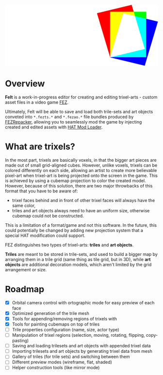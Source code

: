 <div align="center">

![felt logo](logo.png)

</div>

# Overview

**Felt** is a work-in-progress editor for creating and editing trixel-arts - custom asset files in a video game [FEZ](https://store.steampowered.com/app/224760/FEZ/).

Ultimately, Felt will be able to save and load both trile-sets and art objects conveted into `*.fezts.*` and `*.fezao.*` file bundles produced by [FEZRepacker](https://github.com/FEZModding/FEZRepacker), allowing you to seamlessly mod the game by injecting created and edited assets with [HAT Mod Loader](https://github.com/FEZModding/HAT).

# What are trixels?

In the most part, trixels are basically voxels, in that the bigger art pieces are made out of small grid-aligned cubes. However, unlike voxels, trixels can be colored differently on each side, allowing an artist to create more believable pixel-art when trixel-art is being projected onto the screen in the game. This is achieved by using a cubemap projection to color the created model. However, because of this solution, there are two major throwbacks of this format that you have to be aware of:

- trixel faces behind and in front of other trixel faces will always have the same color,
- triles and art objects always need to have an uniform size, otherwise cubemap could not be constructed.

This is a limitation of a format/game and not this software. In the future, this could potentially be changed by adding new projection system that a special HAT modification could support.

FEZ distinguishes two types of trixel-arts: **triles** and **art objects**.

**Triles** are meant to be stored in trile-sets, and used to build a bigger map by arranging them in a trile grid (same thing as tile grid, but in 3D), while **art objects** are additional decoration models, which aren't limited by the grid arrangement or size.

# Roadmap

- [X] Orbital camera control with ortographic mode for easy preview of each face
- [X] Optimized generation of the trile mesh
- [X] Tools for appending/removing regions of trixels with
- [X] Tools for painting cubemaps on top of triles
- [ ] Trile properties configuration (name, size, actor type)
- [ ] Manipulation of trixel regions (selection, moving, rotating, flipping, copy-pasting)
- [ ] Saving and loading trilesets and art objects with appended trixel data
- [ ] Importing trilesets and art objects by generating trixel data from mesh
- [ ] Gallery of triles (for trile sets) and switching between them
- [ ] Different preview modes (wireframe, flat, shaded)
- [ ] Helper construction tools (like mirror mode)
